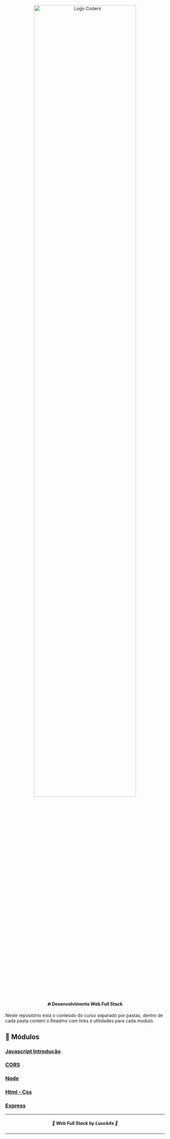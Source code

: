 
<p  align="center">
	<img  alt="Logo Coders"  title="#Santander Coders"  	src=".github/logo_coders.jpg" width="80%">
</p>
  
<h4  align="center">
	🔥 Desenvolvimento Web Full Stack 
</h4>


Neste repositório está o conteúdo do curso separado por pastas, dentro de cada pasta contém o Readme com links e utilidades para cada modulo.
  
## :bookmark: Módulos

 
### [Javascript Introdução](https://github.com/Luuck4s/Full-Stack-DigitalHouse/tree/master/Js-Introducao)

  

### [CORS](https://github.com/Luuck4s/Full-Stack-DigitalHouse/tree/master/CORS)

  

  

### [Node](https://github.com/Luuck4s/Full-Stack-DigitalHouse/tree/master/Node)

  

  

### [Html - Css](https://github.com/Luuck4s/Full-Stack-DigitalHouse/tree/master/Html-Css)

  

### [Express](https://github.com/Luuck4s/Full-Stack-DigitalHouse/tree/master/Express)
--- 

<h5 align="center"> 🚀 Web Full Stack   by Luuck4s 💜 </h5>

---
